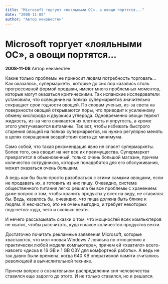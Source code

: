 ```yaml
---
title: "Microsoft торгует «лояльными ОС», а овощи портятся..."
date: "2008-11-08"
author: "Автор неизвестен"
---
```


# Microsoft торгует «лояльными ОС», а овощи портятся...

**2008-11-08** Автор неизвестен

Какие только проблемы не приносит людям потребность торговать... Как оказалось, супермаркеты, которые до сих пор казались столь прогрессивной формой продажи, имеют много проблемных моментов, которые могут оказаться критическими. Так испанские исследователи установили, что освещение на полках супермаркетов значительно сокращает срок годности овощей. По словам ученых, из-за света на поверхности овощей открываются поры, что приводит к усиленному обмену кислорода и двуокиси углерода. Одновременно овощи теряют жидкость, из-за чего снижается их плотность и упругость, а кроме этого улетучиваются витамины. Так вот, чтобы избежать быстрого старения овощей на полках супермаркетов, их нужно регулярно менять в целях сокращения воздействия света до минимума.

Само собой, что такая рекомендация явно не спасет супермаркеты. Более того, она сводит на нет все их преимущества. Супермаркет превратится в обыкновенный, только очень большой магазин, причем количество сотрудников, которые понадобятся для его обслуживания, может оказаться очень большим.

А ведь как бы было просто разобраться с этими самыми овощами, если не продавать их, а готовить из них пищу. Очевидно, система общественного питания легко решила бы все проблемы с хранением: даже вопрос о том, чтобы хранить продукты у всех на виду, не ставился бы. Ведь, казалось бы, очевидно, что пища должна быть ближе к людям. К несчастью, это не очень выгодно, и требует некоторых подсчетов: куда, чего и сколько везти.

И нечего рассказывать сказки о том, что мощностей всех компьютеров не хватит, чтобы рассчитать, куда и какое количество продуктов везти.

Достаточно почитать рекламные заявления Microsoft, которые хвастаются, что мол «новая Windows 7 лояльна по отношению к практически любой модели компьютера», причем ей «хватило» всего-навсего «диска в 16 GB и 1 GB ОЗУ для комфортной работы». А ведь не так давно были времена, когда 640 KB оперативной памяти считались революцией в вычислительной технике.

Причем вопрос о сознательном распределении сил человечества ставился еще задолго до этого. И не только ставился, но и решался.